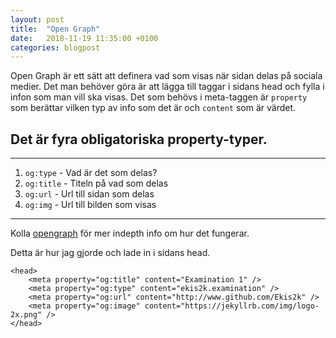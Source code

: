 ```yaml
---
layout: post
title:  "Open Graph"
date:   2018-11-19 11:35:00 +0100
categories: blogpost
---
```


Open Graph är ett sätt att definera vad som visas när sidan delas på sociala medier. Det man behöver göra är att lägga till <meta> taggar i sidans head och fylla i infon som man vill ska visas. Det som behövs i meta-taggen är `property` som berättar vilken typ av info som det är och `content` som är värdet.

## Det är fyra obligatoriska property-typer.

---

1. `og:type` - Vad är det som delas?
2. `og:title` - Titeln på vad som delas
3. `og:url` - Url till sidan som delas
4. `og:img` - Url till bilden som visas

---

Kolla [opengraph](http://ogp.me/) för mer indepth info om hur det fungerar.

Detta är hur jag gjorde och lade in i sidans head.

```
<head>
    <meta property="og:title" content="Examination 1" />
	<meta property="og:type" content="ekis2k.examination" />
	<meta property="og:url" content="http://www.github.com/Ekis2k" />
	<meta property="og:image" content="https://jekyllrb.com/img/logo-2x.png" />
</head>
```
